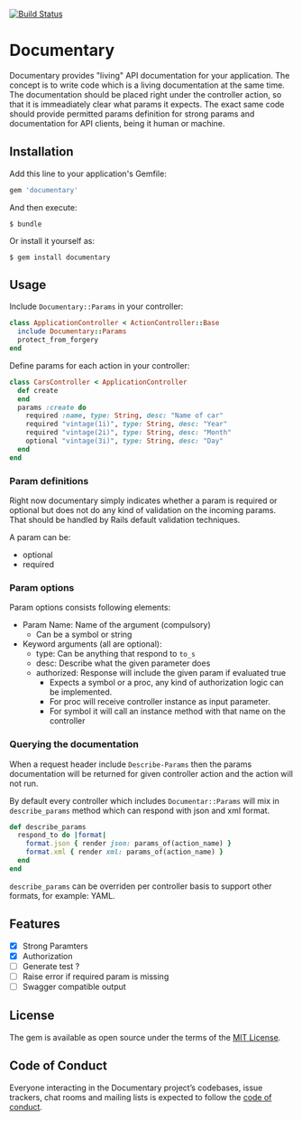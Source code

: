 [![Build Status](https://travis-ci.org/bonyiii/documentary.svg?branch=master)](https://travis-ci.org/bonyiii/documentary)

# Documentary

Documentary provides "living" API documentation for your application.
The concept is to write code which is a living documentation at the same time.
The documentation should be placed right under the controller action, so that it is immeadiately clear what params it expects.
The exact same code should provide permitted params definition for strong params and documentation for
API clients, being it human or machine.

## Installation

Add this line to your application's Gemfile:

```ruby
gem 'documentary'
```

And then execute:

    $ bundle

Or install it yourself as:

    $ gem install documentary

## Usage

Include ```Documentary::Params``` in your controller:

``` ruby
class ApplicationController < ActionController::Base
  include Documentary::Params
  protect_from_forgery
end
```

Define params for each action in your controller:

``` ruby
class CarsController < ApplicationController
  def create
  end
  params :create do
    required :name, type: String, desc: "Name of car"
    required "vintage(1i)", type: String, desc: "Year"
    required "vintage(2i)", type: String, desc: "Month"
    optional "vintage(3i)", type: String, desc: "Day"
  end
end
```

### Param definitions

Right now documentary simply indicates whether a param is required or optional but does not do any kind of validation on the incoming params.
That should be handled by Rails default validation techniques.

A param can be:
  - optional
  - required

### Param options

Param options consists following elements:

  - Param Name: Name of the argument (compulsory)
    - Can be a symbol or string
  - Keyword arguments (all are optional):
	  - type: Can be anything that respond to ```to_s```
	  - desc: Describe what the given parameter does
	  - authorized: Response will include the given param if evaluated true
		  - Expects a symbol or a proc, any kind of authorization logic can be implemented.
		  - For proc will receive controller instance as input parameter.
		  - For symbol it will call an instance method with that name on the controller

### Querying the documentation

When a request header include ```Describe-Params``` then the params documentation will be returned
for given controller action and the action will not run.

By default every controller which includes ```Documentar::Params``` will mix in ```describe_params```
method which can respond with json and xml format.

```ruby
def describe_params
  respond_to do |format|
    format.json { render json: params_of(action_name) }
    format.xml { render xml: params_of(action_name) }
  end
end
```

```describe_params``` can be overriden per controller basis to support other formats, for example: YAML.

## Features

- [X] Strong Paramters
- [X] Authorization
- [ ] Generate test ?
- [ ] Raise error if required param is missing
- [ ] Swagger compatible output

## License

The gem is available as open source under the terms of the [MIT License](https://opensource.org/licenses/MIT).

## Code of Conduct

Everyone interacting in the Documentary project’s codebases, issue trackers, chat rooms and mailing lists is expected to follow the [code of conduct](https://github.com/[USERNAME]/documentary/blob/master/CODE_OF_CONDUCT.md).
